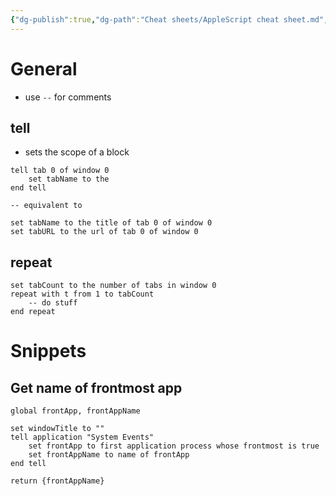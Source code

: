 ```yaml
---
{"dg-publish":true,"dg-path":"Cheat sheets/AppleScript cheat sheet.md","permalink":"/cheat-sheets/apple-script-cheat-sheet/","created":"","updated":""}
---
```



# General

- use `--` for comments

## tell

- sets the scope of a block

```applescript
tell tab 0 of window 0
    set tabName to the 
end tell

-- equivalent to

set tabName to the title of tab 0 of window 0
set tabURL to the url of tab 0 of window 0
```

## repeat

```applescript
set tabCount to the number of tabs in window 0
repeat with t from 1 to tabCount
    -- do stuff
end repeat
```

# Snippets

## Get name of frontmost app

```applescript
global frontApp, frontAppName

set windowTitle to ""
tell application "System Events"
    set frontApp to first application process whose frontmost is true
    set frontAppName to name of frontApp
end tell

return {frontAppName}
```
